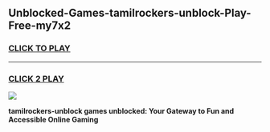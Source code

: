 
## Unblocked-Games-tamilrockers-unblock-Play-Free-my7x2
<h3>
<a href="https://premium76.site?title=tamilrockers-unblock&ref=19M">CLICK TO PLAY</a></h3>
<hr>

<h3>
<a href="https://premium76.site?title=tamilrockers-unblock&ref=19M">CLICK 2 PLAY</a>
  
</h3>

<a href="https://premium76.site?title=tamilrockers-unblock&ref=19M"><img src="https://clearcache.store/games.png"></a>


**tamilrockers-unblock games unblocked: Your Gateway to Fun and Accessible Online Gaming**
